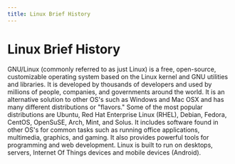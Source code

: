 ```yaml
---
title: Linux Brief History
---
```

# Linux Brief History

GNU/Linux (commonly referred to as just Linux) is a free, open-source, customizable operating system based on the Linux kernel and GNU utilities and libraries.  It is developed by thousands of developers and used by millions of people, companies, and governments around the world. It is an alternative solution to other OS's such as Windows and Mac OSX and has many different distributions or "flavors."  Some of the most popular distributions are Ubuntu, Red Hat Enterprise Linux (RHEL), Debian, Fedora, CentOS, OpenSuSE, Arch, Mint, and Solus. It includes software found in other OS's for common tasks such as running office applications, multimedia, graphics, and gaming. It also provides powerful tools for programming and web development. Linux is built to run on desktops, servers, Internet Of Things devices and mobile devices (Android).
